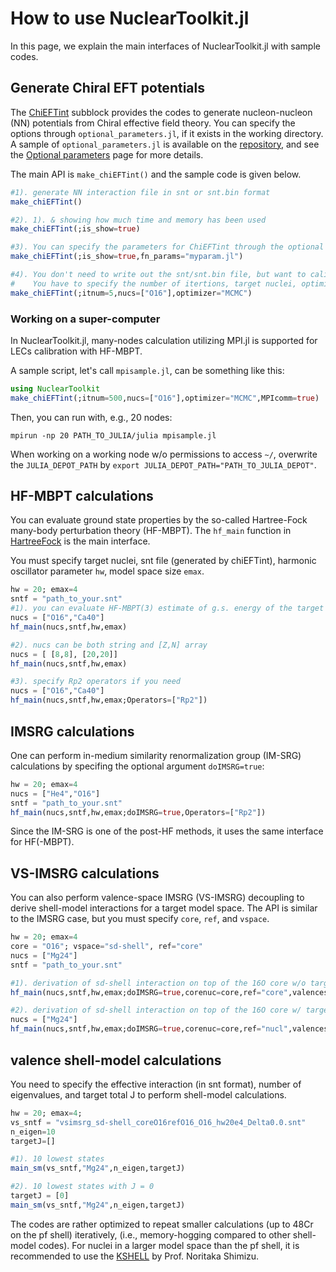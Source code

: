 # How to use NuclearToolkit.jl

In this page, we explain the main interfaces of NuclearToolkit.jl with sample codes.

## Generate Chiral EFT potentials

The [ChiEFTint](../ChiEFTint) subblock provides the codes to generate nucleon-nucleon (NN) potentials from Chiral effective field theory. You can specify the options through `optional_parameters.jl`, if it exists in the working directory.
A sample of `optional_parameters.jl` is available on the [repository](https://github.com/SotaYoshida/NuclearToolkit.jl), and see the [Optional parameters](../parameters) page for more details.

The main API is `make_chiEFTint()` and the sample code is given below.
```julia
#1). generate NN interaction file in snt or snt.bin format
make_chiEFTint()

#2). 1). & showing how much time and memory has been used
make_chiEFTint(;is_show=true)

#3). You can specify the parameters for ChiEFTint through the optional argument `fn_params`
make_chiEFTint(;is_show=true,fn_params="myparam.jl")

#4). You don't need to write out the snt/snt.bin file, but want to calibrate or sample the LECs in the 3NF using HFMBPT.
#    You have to specify the number of itertions, target nuclei, optimizer:
make_chiEFTint(;itnum=5,nucs=["O16"],optimizer="MCMC")
```

### Working on a super-computer

In NuclearToolkit.jl, many-nodes calculation utilizing MPI.jl is supported for LECs calibration with HF-MBPT.

A sample script, let's call `mpisample.jl`, can be something like this:
```julia
using NuclearToolkit
make_chiEFTint(;itnum=500,nucs=["O16"],optimizer="MCMC",MPIcomm=true)
```

Then, you can run with, e.g., 20 nodes:
```
mpirun -np 20 PATH_TO_JULIA/julia mpisample.jl
```

When working on a working node w/o permissions to access `~/`, overwrite the `JULIA_DEPOT_PATH` by `export JULIA_DEPOT_PATH="PATH_TO_JULIA_DEPOT"`.


## HF-MBPT calculations 

You can evaluate ground state properties by the so-called Hartree-Fock many-body perturbation theory (HF-MBPT). The `hf_main` function in [HartreeFock](../HartreeFock) is the main interface.

You must specify target nuclei, snt file (generated by chiEFTint), harmonic oscillator parameter `hw`, model space size `emax`.

```julia
hw = 20; emax=4
sntf = "path_to_your.snt"
#1). you can evaluate HF-MBPT(3) estimate of g.s. energy of the target nuclus
nucs = ["O16","Ca40"]
hf_main(nucs,sntf,hw,emax)

#2). nucs can be both string and [Z,N] array
nucs = [ [8,8], [20,20]]
hf_main(nucs,sntf,hw,emax)

#3). specify Rp2 operators if you need
nucs = ["O16","Ca40"]
hf_main(nucs,sntf,hw,emax;Operators=["Rp2"])
```

## IMSRG calculations 

One can perform in-medium similarity renormalization group (IM-SRG) calculations by specifing the optional argument `doIMSRG=true`:
```julia
hw = 20; emax=4
nucs = ["He4","O16"]
sntf = "path_to_your.snt"
hf_main(nucs,sntf,hw,emax;doIMSRG=true,Operators=["Rp2"])
```

Since the IM-SRG is one of the post-HF methods, it uses the same interface for HF(-MBPT).


## VS-IMSRG calculations 

You can also perform valence-space IMSRG (VS-IMSRG) decoupling to derive shell-model interactions for a target model space.
The API is similar to the IMSRG case, but you must specify `core`, `ref`, and `vspace`.

```julia
hw = 20; emax=4
core = "O16"; vspace="sd-shell", ref="core"
nucs = ["Mg24"]
sntf = "path_to_your.snt"

#1). derivation of sd-shell interaction on top of the 16O core w/o target/ensemble normal ordering
hf_main(nucs,sntf,hw,emax;doIMSRG=true,corenuc=core,ref="core",valencespace=["sd-shell"])

#2). derivation of sd-shell interaction on top of the 16O core w/ target/ensemble normal ordering
nucs = ["Mg24"]
hf_main(nucs,sntf,hw,emax;doIMSRG=true,corenuc=core,ref="nucl",valencespace=["sd-shell"])
```

## valence shell-model calculations 

You need to specify the effective interaction (in snt format), number of eigenvalues, and target total J
to perform shell-model calculations.

```julia
hw = 20; emax=4;
vs_sntf = "vsimsrg_sd-shell_coreO16refO16_O16_hw20e4_Delta0.0.snt"
n_eigen=10
targetJ=[]

#1). 10 lowest states
main_sm(vs_sntf,"Mg24",n_eigen,targetJ)

#2). 10 lowest states with J = 0
targetJ = [0]
main_sm(vs_sntf,"Mg24",n_eigen,targetJ)
```

The codes are rather optimized to repeat smaller calculations (up to 48Cr on the pf shell) iteratively,
(i.e., memory-hogging compared to other shell-model codes).
For nuclei in a larger model space than the pf shell, it is recommended to use the [KSHELL](https://sites.google.com/alumni.tsukuba.ac.jp/kshell-nuclear/) by Prof. Noritaka Shimizu.